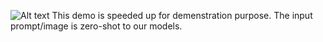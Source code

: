![Alt text](../../pics/demo.gif)
This demo is speeded up for demenstration purpose. The input prompt/image is zero-shot to our models.